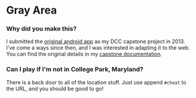 # Gray Area

### Why did you make this?

I submitted the [original android app][] as my DCC capstone project in 2013.
I've come a ways since then, and I was interested in adapting it to the web.
You can find the original details in my [capstone documentation][].


### Can I play if I'm not in College Park, Maryland?

There is a back door to all of the location stuff.
Just use append `#cheat` to the URL, and you should be good to go!


[original android app]: https://github.com/hkgumbs/grayarea/tree/original-android-app
[capstone documentation]: https://drive.google.com/open?id=0B6gqkltgFzzkY1hPNmowNThzVzc3UG1nX1dWYzUwRHdHdzJn
